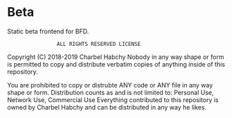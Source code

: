# Beta
Static beta frontend for BFD.

                    ALL RIGHTS RESERVED LICENSE

 Copyright (C) 2018-2019 Charbel Habchy
 Nobody in any way shape or form is permitted to copy and distribute verbatim copies
 of anything inside of this repository.

 You are prohibited to copy or distrubte ANY code or ANY file in any way shape or form.
 Distribution counts as and is not limited to: Personal Use, Network Use, Commercial Use
 Everything contributed to this repository is owned by Charbel Habchy and can be distributed in any way he likes.
